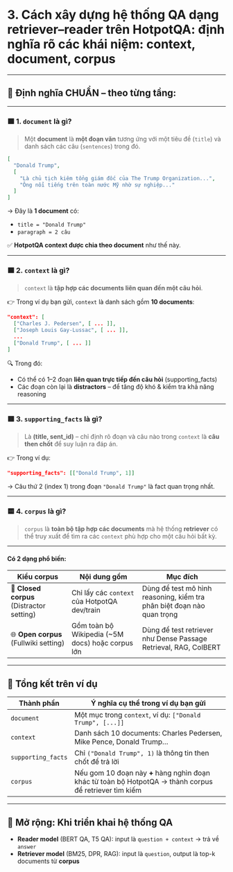 
# 3. Cách xây dựng **hệ thống QA dạng retriever–reader** trên HotpotQA: **định nghĩa rõ các khái niệm: context, document, corpus**

---

## 🧠 Định nghĩa CHUẨN – theo từng tầng:

---

### 🟩 **1. `document` là gì?**

> Một **document** là **một đoạn văn** tương ứng với một tiêu đề (`title`) và danh sách các câu (`sentences`) trong đó.


```json
[
  "Donald Trump",
  [
    "Là chủ tịch kiêm tổng giám đốc của The Trump Organization...",
    "Ông nổi tiếng trên toàn nước Mỹ nhờ sự nghiệp..."
  ]
]
```

→ Đây là **1 document** có:

* `title = "Donald Trump"`
* `paragraph = 2 câu`

✅ **HotpotQA context được chia theo document** như thế này.

---

### 🟦 **2. `context` là gì?**

> `context` là **tập hợp các documents liên quan đến một câu hỏi**.

👉 Trong ví dụ bạn gửi, `context` là danh sách gồm **10 documents**:

```json
"context": [
  ["Charles J. Pedersen", [ ... ]],
  ["Joseph Louis Gay-Lussac", [ ... ]],
  ...
  ["Donald Trump", [ ... ]]
]
```

🔍 Trong đó:

* Có thể có 1–2 đoạn **liên quan trực tiếp đến câu hỏi** (supporting\_facts)
* Các đoạn còn lại là **distractors** – để tăng độ khó & kiểm tra khả năng reasoning

---

### 🟥 **3. `supporting_facts` là gì?**

> Là **(title, sent\_id)** – chỉ định rõ đoạn và câu nào trong `context` là **câu then chốt** để suy luận ra đáp án.

👉 Trong ví dụ:

```json
"supporting_facts": [["Donald Trump", 1]]
```

→ Câu thứ 2 (index 1) trong đoạn `"Donald Trump"` là fact quan trọng nhất.

---

### 🟨 **4. `corpus` là gì?**

> `corpus` là **toàn bộ tập hợp các documents** mà hệ thống **retriever** có thể truy xuất để tìm ra các `context` phù hợp cho một câu hỏi bất kỳ.

---

#### Có 2 dạng phổ biến:

| Kiểu corpus                               | Nội dung gồm                                      | Mục đích                                                               |
| ----------------------------------------- | ------------------------------------------------- | ---------------------------------------------------------------------- |
| 🧪 **Closed corpus** (Distractor setting) | Chỉ lấy các `context` của HotpotQA dev/train      | Dùng để test mô hình reasoning, kiểm tra phân biệt đoạn nào quan trọng |
| 🌐 **Open corpus** (Fullwiki setting)     | Gồm toàn bộ Wikipedia (\~5M docs) hoặc corpus lớn | Dùng để test retriever như Dense Passage Retrieval, RAG, ColBERT       |


---

## 🎯 Tổng kết trên ví dụ

| Thành phần         | Ý nghĩa cụ thể trong ví dụ bạn gửi                                                                      |
| ------------------ | ------------------------------------------------------------------------------------------------------- |
| `document`         | Một mục trong `context`, ví dụ: `["Donald Trump", [...]]`                                               |
| `context`          | Danh sách 10 documents: Charles Pedersen, Mike Pence, Donald Trump…                                     |
| `supporting_facts` | Chỉ `("Donald Trump", 1)` là thông tin then chốt để trả lời                                             |
| `corpus`           | Nếu gom 10 đoạn này **+** hàng nghìn đoạn khác từ toàn bộ HotpotQA → thành corpus để retriever tìm kiếm |

---

## 🔧 Mở rộng: Khi triển khai hệ thống QA

* **Reader model** (BERT QA, T5 QA): input là `question + context` → trả về `answer`
* **Retriever model** (BM25, DPR, RAG): input là `question`, output là top-k documents từ **corpus**

